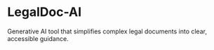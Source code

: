 # LegalDoc-AI
Generative AI tool that simplifies complex legal documents into clear, accessible guidance.
